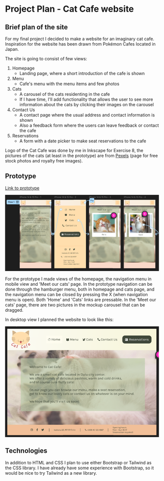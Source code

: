 # Project Plan - Cat Cafe website

## Brief plan of the site

For my final project I decided to make a website for an imaginary cat cafe. Inspiration for the website has been drawn from Pokémon Cafes located in Japan.

The site is going to consist of few views:

1. Homepage
	- Landing page, where a short introduction of the cafe is shown
2. Menu
	- Cafe's menu with the menu items and few photos
3. Cats
	- A carousel of the cats residenting in the cafe
	- If I have time, I'll add functionality that allows the user to see more information about the cats by clicking their images on the carousel
4. Contact Us
	- A contact page where the usual address and contact information is shown
	- Also a feedback form where the users can leave feedback or contact the cafe
5. Reservations
	- A form with a date picker to make seat reservations to the cafe
	
Logo of the Cat Cafe was done by me in Inkscape for Exercise 8, the pictures of the cats (at least in the prototype) are from [Pexels](https://pexels.com) (page for free stock photos and royalty free images).
	
## Prototype

[Link to prototype](https://www.figma.com/proto/3UOgESpUChZTmeKVBK5aVh/Cat-Cafe?node-id=1-2&t=LNPl1S9vMRM7dx9C-1&scaling=scale-down&content-scaling=fixed&page-id=0%3A1&starting-point-node-id=1%3A2)

![Prototype](prototype.png)

For the prototype I made views of the homepage, the navigation menu in mobile view and 'Meet our cats' page. In the prototype navigation can be done through the hamburger menu, both in homepage and cats page, and the navigation menu can be closed by pressing the X (when navigation menu is open). Both 'Home' and 'Cats' links are pressable. In the 'Meet our cats' page, there are two pictures in the mockup carousel that can be dragged.

In desktop view I planned the website to look like this:

![Desktop view](desktop.png)

## Technologies

In addition to HTML and CSS I plan to use either Bootstrap or Tailwind as the CSS library. I have already have some experience with Bootstrap, so it would be nice to try Tailwind as a new library.